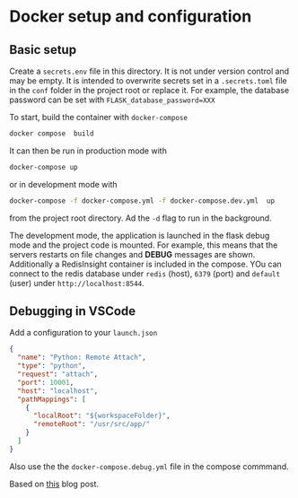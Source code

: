 # Docker setup and configuration

## Basic setup

Create a `secrets.env` file in this directory. It is not under version control and may be empty. It is intended to overwrite secrets set in a `.secrets.toml` file in the `conf` folder in the project root or replace it. For example, the database password can be set with `FLASK_database_password=XXX`

To start, build the container with `docker-compose`

```zsh
docker compose  build
```

It can then be run in production mode with

```zsh
docker-compose up
```

or in development mode with

```zsh
docker-compose -f docker-compose.yml -f docker-compose.dev.yml  up
```

from the project root directory. Ad the `-d` flag to run in the background.

The development mode, the application is launched in the flask debug mode and the project code is mounted. For example, this means that the servers restarts on file changes and **DEBUG** messages are shown.
Additionally a RedisInsight container is included in the compose. YOu can connect to the redis database under `redis` (host), `6379` (port) and `default` (user) under `http://localhost:8544`.

## Debugging in VSCode

Add a configuration to your `launch.json`

```json
{
  "name": "Python: Remote Attach",
  "type": "python",
  "request": "attach",
  "port": 10001,
  "host": "localhost",
  "pathMappings": [
    {
      "localRoot": "${workspaceFolder}",
      "remoteRoot": "/usr/src/app/"
    }
  ]
}
```

Also use the the `docker-compose.debug.yml` file in the compose commmand.

Based on [this](https://blog.theodo.com/2020/05/debug-flask-vscode/) blog post.

